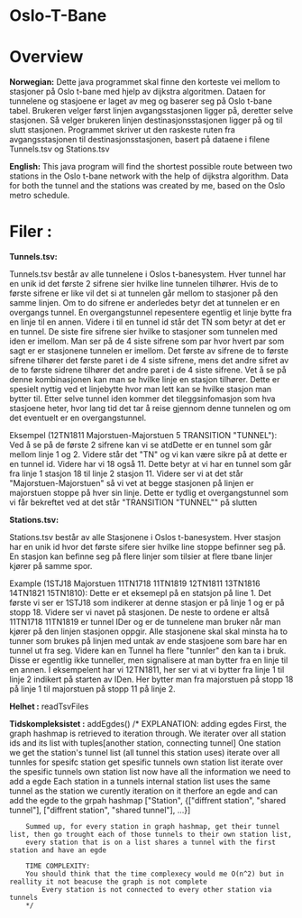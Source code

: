 # Oslo-T-Bane
# Overview
**Norwegian:** 
Dette java programmet skal finne den korteste vei mellom to stasjoner på Oslo t-bane med hjelp av dijkstra algoritmen.
Dataen for tunnelene og stasjoene er laget av meg og baserer seg på Oslo t-bane tabel. Brukeren velger først linjen 
avgangsstasjonen ligger på, deretter selve stasjonen. Så velger brukeren linjen destinasjonsstasjonen ligger på og til
slutt stasjonen. Programmet skriver ut den raskeste ruten fra avgangsstasjonen til destinasjonsstasjonen, basert på 
dataene i filene Tunnels.tsv og Stations.tsv

**English:** 
This java program will find the shortest possible route between two stations in the Oslo t-bane network with the help of dijkstra algorithm. Data for both the tunnel and the stations was created by me, based on the Oslo metro schedule.

# Filer :
**Tunnels.tsv:**

Tunnels.tsv består av alle tunnelene i Oslos t-banesystem. Hver tunnel har en unik id det første 2 sifrene sier hvilke line 
tunnelen tilhører. Hvis de to første sifrene er like vil det si at tunnelen går mellom to stasjoner på den samme linjen. Om
to do sifrene er anderledes betyr det at tunnelen er en overgangs tunnel. En overgangstunnel repesentere egentlig et linje
bytte fra en linje til en annen. Videre i til en tunnel id står det TN som betyr at det er en tunnel. De siste fire sifrene 
sier hvilke to stasjoner som tunnelen med iden er imellom. Man ser på de 4 siste sifrene som par hvor hvert par som sagt er 
er stasjonene tunnelen er imellom. Det første av sifrene de to første sifrene tilhører det første paret i de 4 siste sifrene,
mens det andre sifret av de to første sidrene tilhører det andre paret i de 4 siste sifrene. Vet å se på denne kombinasjonen 
kan man se hvilke linje en stasjon tilhører. Dette er spesielt nyttig ved et linjebytte hvor man lett kan se hvilke stasjon
man bytter til. Etter selve tunnel iden kommer det tileggsinfomasjon som hva stasjoene heter, hvor lang tid det tar å reise 
gjennom denne tunnelen og om det eventuelt er en overgangstunnel.

Eksempel (12TN1811 Majorstuen-Majorstuen 5 TRANSITION "TUNNEL"): Ved å se på de første 2 sifrene kan vi se atdDette er en tunnel som går mellom linje 1 og 2. Videre står det "TN" og vi kan være sikre på at dette er en tunnel id. Videre har vi 18 også 11. Dette betyr at vi har en tunnel som går fra linje 1 stasjon 18 til linje 2 stasjon 11. Videre ser vi at det står "Majorstuen-Majorstuen" så vi vet at begge stasjonen på linjen er  majorstuen stoppe på hver sin linje. Dette er tydlig et overgangstunnel som vi får bekreftet ved at det står "TRANSITION "TUNNEL"" på slutten 



**Stations.tsv:**

Stations.tsv består av alle Stasjonene i Oslos t-banesystem. Hver stasjon har en unik id hvor det første sifere sier hvilke line stoppe befinner seg på. En stasjon kan befinne seg på flere linjer som tilsier at flere tbane linjer kjører på samme spor.  

Example (1STJ18 Majorstuen 11TN1718 11TN1819 12TN1811 13TN1816 14TN1821 15TN1810): Dette er et eksemepl på en statsjon på line 1. Det første vi ser er 1STJ18 som indikerer at denne stasjon er på linje 1 og er på stopp 18. Videre ser vi navet på stasjonen. De neste to ordene er altså 11TN1718 11TN1819 er tunnel IDer og er de tunnelene man bruker når man kjører på den linjen stasjonen oppgir. Alle stasjonene skal skal minsta ha to tunner som brukes på linjen med untak av ende stasjoene som bare har en tunnel ut fra seg. Videre kan en Tunnel ha flere "tunnler" den kan ta i bruk. Disse er egentlig ikke tunneller, men signalisere at man bytter fra en linje til en  annen. I eksempelent har vi 12TN1811, her ser vi at vi bytter fra linje 1 til linje 2 indikert på starten av IDen. Her bytter man fra majorstuen på stopp 18 på linje 1 til majorstuen på stopp 11 på linje 2.


**Helhet :**
readTsvFiles

**Tidskompleksistet :**
addEgdes()
/* EXPLANATION: adding egdes 
        First, the graph hashmap is retrieved to iteration through. We iterater over all station ids and its list with tuples[another station, connecting tunnel]
            One station we get the station's tunnel list (all tunnel this station uses) 
                iterate over all tunnles for spesifc station 
                    get spesific tunnels own station list
                        iterate over the spesific tunnels own station list
                            now have all the information we need to add a egde
                                Each station in a tunnels internal station list uses the same tunnel as the station we curently iteration on
                                it therfore an egde and can add the egde to the grpah hashmap
                                    ["Station", {["diffrent station", "shared tunnel"], ["diffrent station", "shared tunnel"], ...}]
                
        Summed up, for every station in graph hashmap, get their tunnel list, then go trought each of those tunnels to their own station list,
        every station that is on a list shares a tunnel with the first station and have an egde                  
        
        TIME COMPLEXITY:
        You should think that the time complexecy would me O(n^2) but in reallity it not beacuse the graph is not complete
            Every station is not connected to every other station via tunnels  
        */


